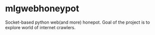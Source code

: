 # mlgwebhoneypot
Socket-based python web(and more) honepot.
Goal of the project is to explore world of internet crawlers.
